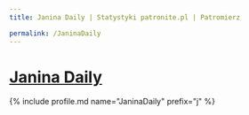 ```yaml
---
title: Janina Daily | Statystyki patronite.pl | Patromierz

permalink: /JaninaDaily
---
```


# [Janina Daily](https://patronite.pl/JaninaDaily)

{% include profile.md name="JaninaDaily" prefix="j" %}
